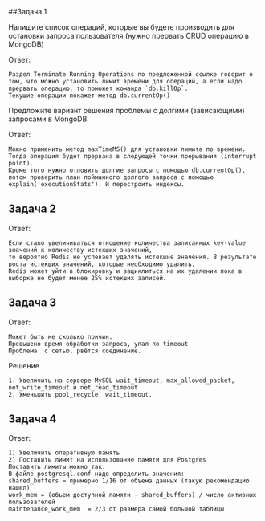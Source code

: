 ##Задача 1

Напишите список операций, которые вы будете производить для остановки запроса пользователя (нужно прервать CRUD операцию в MongoDB)

Ответ:
```text
Раздел Terminate Running Operations по предложенной ссылке говорит о том, что можно установить лимит времени для операций, а если надо прервать операцию, то поможет команда `db.killOp`.
Текущие операции покажет метод db.currentOp()
```

Предложите вариант решения проблемы с долгими (зависающими) запросами в MongoDB.

Ответ:
```text
Можно применить метод maxTimeMS() для установки лимита по времени. Тогда операция будет прервана в следующей точки прерывания (interrupt point).
Кроме того нужно отловить долгие запросы с помощью db.currentOp(), потом проверить план пойманного долгого запроса с помощью explain('executionStats'). И перестроить индексы.
```

## Задача 2

Ответ:
```text
Если стало увеличиваться отношение количества записанных key-value значений к количеству истекших значений, 
то вероятно Redis не успевает удалять истекшие значения. В результате роста истекших значений, которые необходимо удалить,
Redis может уйти в блокировку и зациклиться на их удалении пока в выборке не будет менее 25% истекших записей.
```

## Задача 3

Ответ:
```text
Может быть не сколько причин.
Превышено время обработки запроса, упал по timeout
Проблема  с сетью, рвётся соединение.
```
Решение 
```
1. Увеличить на сервере MySQL wait_timeout, max_allowed_packet, net_write_timeout и net_read_timeout
2. Уменьшить pool_recycle, wait_timeout. 
```

## Задача 4

Ответ:
```text
1) Увеличить оперативную память
2) Поставить лимит на использование памяти для Postgres
Поставить лимиты можно так:
В файле postgresql.conf надо определить значения:
shared_buffers = примерно 1/16 от объема данных (такую рекомендацию нашел)
work_mem = (объем доступной памяти - shared_buffers) / число активных пользователей
maintenance_work_mem  = 2/3 от размера самой большой таблицы
```

